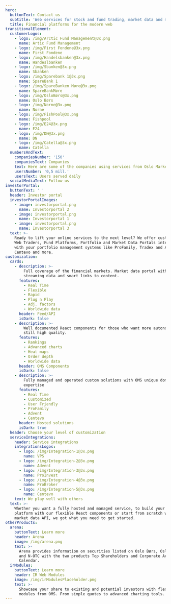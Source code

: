 ```yaml
---
hero:
  buttonText: Contact us
  subtitle: 'Web services for stock and fund trading, market data and more'
  title: Financial platforms for the modern web
transitionalElement:
  customerLogos:
    - logo: /img/Arctic Fund Management@3x.png
      name: Artic Fund Management
    - logo: /img/First Fondene@3x.png
      name: First Fondene
    - logo: /img/Handelsbanken@3x.png
      name: Handeslbanken
    - logo: /img/Sbanken@3x.png
      name: Sbanken
    - logo: /img/Sparebank 1@3x.png
      name: SpareBank 1
    - logo: /img/SpareBanken Møre@3x.png
      name: SpareBankMøre
    - logo: /img/OsloBørs@3x.png
      name: Oslo Børs
    - logo: /img/Norne@3x.png
      name: Norne
    - logo: /img/FishPool@3x.png
      name: Fishpool
    - logo: /img/E24@3x.png
      name: E24
    - logo: /img/DN@3x.png
      name: DN
    - logo: /img/Catella@3x.png
      name: Catella
  numbersAndText:
    companiesNumber: '150'
    companiesText: Companies
    text: Here are some of the companies using services from Oslo Market Solutions
    usersNumber: '0,5 mill.'
    usersText: Users served daily
  socialMediaText: Follow us
investorPortal:
  buttonText: ' '
  header: Investor portal
  investorPortalImages:
    - image: investorportal.png
      name: Investorportal 2
    - image: investorportal.png
      name: Investorportal 1
    - image: investorportal.png
      name: Investorportal 3
  text: >-
    Ready to lift your online services to the next level? We offer customized
    Web Traders, Fund Platforms, Portfolio and Market Data Portals integrated
    with your portfolio management systems like ProFamily, Tradex and APX,
    Centevo and more.
customization:
  cards:
    - description: >-
        Full coverage of the financial markets. Market data portal with live,
        streaming data and smart links to content.
      features:
        - Real Time
        - Flexible
        - Rapid
        - Plug n Play
        - Adj. factors
        - Worldwide data
      header: Feed/API
      isDark: false
    - description: >-
        Well documented React components for those who want more autonomy, but
        still high quality.
      features:
        - Rankings
        - Advanced charts
        - Heat maps
        - Order depth
        - Worldwide data
      header: OMS Components
      isDark: false
    - description: >-
        Fully managed and operated custom solutions with OMS unique domain
        expertise
      features:
        - Real Time
        - Customized
        - User Friendly
        - ProFamily
        - Advent
        - Centevo
      header: Hosted solutions
      isDark: true
  header: Choose your level of customization
  serviceIntegrations:
    header: Service integrations
    integrationsLogos:
      - logo: /img/Integration-1@3x.png
        name: VPS
      - logo: /img/Integration-2@3x.png
        name: Advent
      - logo: /img/Integration-3@3x.png
        name: ProInvest
      - logo: /img/Integration-4@3x.png
        name: ProBroker
      - logo: /img/Integration-5@3x.png
        name: Centevo
    text: We play well with others
  text: >-
    Whether you want a fully hosted and managed service, to build your own
    platform with our flexible React components or start from scratch with the
    market data API, we got what you need to get started.
otherProducts:
  arena:
    buttonText: Learn more
    header: Arena
    image: /img/arena.png
    text: >-
      Arena provides information on securities listed on Oslo Børs, Oslo Axess
      and N-OTC with the two products Top Shareholders and Corporate Actions
      Calendar.
  irModules:
    buttonText: Learn more
    header: IR Web Modules
    image: /img/irModulesPlaceholder.png
    text: >-
      Showcase your share to existing and potential investors with flexible web
      modules from OMS. From simple quotes to advanced charting tools.
---
```

